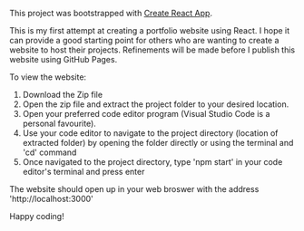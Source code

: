 This project was bootstrapped with [Create React App](https://github.com/facebook/create-react-app).

This is my first attempt at creating a portfolio website using React. I hope it can provide a good starting point for others who are wanting to create a website to host their projects. Refinements will be made before I publish this website using GitHub Pages.

To view the website:

1) Download the Zip file
2) Open the zip file and extract the project folder to your desired location.
3) Open your preferred code editor program (Visual Studio Code is a personal favourite).
4) Use your code editor to navigate to the project directory (location of extracted folder) by opening the folder directly or using the terminal and 'cd' command
5) Once navigated to the project directory, type 'npm start' in your code editor's terminal and press enter 

The website should open up in your web broswer with the address 'http://localhost:3000'

Happy coding!
